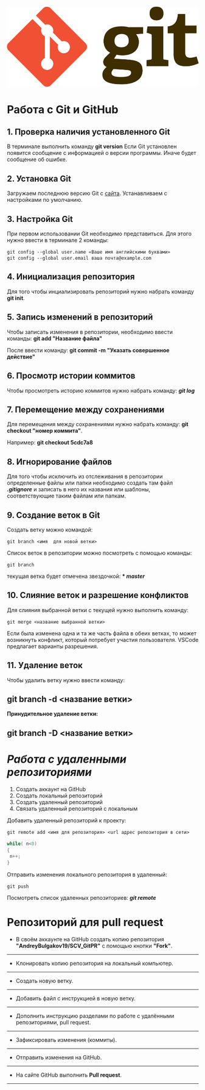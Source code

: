 ![Logo Git](Git-Logo-2Color.png)
# Работа с Git и GitHub
## 1. Проверка наличия установленного Git

В терминале выполнить команду __git version__
Если Git установлен появится сообщение с информацией о версии программы. Иначе будет сообщение об ошибке.
## 2. Установка Git
Загружаем последнюю версию Git c [сайта](https://git-scm.com/downloads). 
Устанавливаем с настройками по умолчанию.
## 3. Настройка Git
При первом использовании Git необходимо представиться.
Для этого нужно ввести в терминале 2 команды:
```
git config --global user.name «Ваше имя английскими буквами»
git config --global user.email ваша почта@example.com
```

## 4. Инициализация репозитория
Для того чтобы инциализировать репозиторий нужно набрать команду __git init__.

## 5. Запись изменений в репозиторий
Чтобы записать изменения в репозитории, необходимо ввести команды:
__git add "Название файла"__

После ввести команду: __git commit -m "Указать совершенное действие"__

## 6. Просмотр истории коммитов
Чтобы просмотреть историю коммитов нужно набрать команду: *__git log__*
## 7. Перемещение между сохранениями
Для перемещения между сохранениями нужно набрать команду: __git checkout "номер коммита"__.

Например: __git checkout 5cdc7a8__

## 8. Игнорирование файлов 
Для того чтобы исключить из отслеживания в репозитории определенные файлы или папки необходимо создать там файл ***.gitignore*** и записать в него их названия или шаблоны, соответствующие  таким файлам или папкам. 

## 9. Создание веток в Git
Создать ветку можно командой:
```
git branch <имя  для новой ветки>
```
Список веток в репозитории можно посмотреть с помощью команды:
```
git branch
```
текущая ветка будет отмечена звездочкой: __* *master*__


## 10. Слияние веток и разрешение конфликтов
Для слияния выбранной ветки с текущей нужно выполнить команду:
```
git merge <название выбранной ветки>
```

Если была изменена одна и та же часть файла в обеих ветках, то может возникнуть конфликт, который потребует участия пользователя. VSCode предлагает варианты разрешения.
## 11. Удаление веток
Чтобы удалить ветку нужно ввести команду: 
## git branch -d <название ветки> ##
__Принудительное удаление ветки:__
## git branch -D <название ветки> ##

#  *Работа с удаленными репозиториями*
1. Создать аккаунт на GitHub
2. Создать локальный репозиторий
3. Создать удаленный репозиторий 
4. Связать удаленный репозиторий с локальным

 Добавить удаленный репозиторий к проекту:
```
git remote add <имя для репозитория> <url адрес репозитория в сети>
```
```C#
while( n<0)
{
 n++;
}
```
Отправить изменения локального репозитория в удаленный:
```
git push
```
Посмотреть список удаленных репозиториев: 
***git remote***

# Репозиторий для **pull request**
* В своём аккаунте на GitHub создать копию репозитория **"AndreyBulgakov19/SCV_GitPR"** с помощью кнопки **"Fork"**.
---
* Клонировать копию репозитория на локальный компьютер.
---
* Создать новую ветку.
---
* Добавить файл с инструкцией в новую ветку.
---
* Дополнить инструкцию разделами по работе с удалёнными репозиториями, pull request.
---
* Зафиксировать изменения (коммиты).
---
* Отправить изменения на GitHub.
---
* На сайте GitHub выполнить **Pull request**.
---
